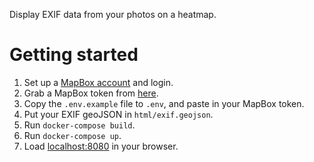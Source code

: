 Display EXIF data from your photos on a heatmap.

# Getting started

1. Set up a [MapBox account](https://www.mapbox.com/) and login.
2. Grab a MapBox token from [here](https://www.mapbox.com/studio/account/tokens/).
3. Copy the `.env.example` file to `.env`, and paste in your MapBox token.
4. Put your EXIF geoJSON in `html/exif.geojson`.
5. Run `docker-compose build`.
6. Run `docker-compose up`.
7. Load [localhost:8080](http://localhost:8080) in your browser.

